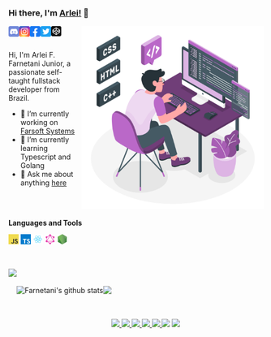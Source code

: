 ### Hi there, I'm [Arlei!](https://farnetani.github.io) 👋


<!-- <a href="https://codesandbox.io/u/farnetani">
  <img align="left" alt="Farnetani | CodeSandbox" width="20px" src="./svg/codesandbox.svg" />
</a> -->
<a href="https://discord.gg/n9VS2htU">
  <img align="left" alt="Farnetani's Discord" width="21px" src="svg/discord.svg" />
</a>
<a href="https://instagram.com/farnetanijr">
  <img align="left" alt="Farnetani's Instagram" width="21px" src="svg/instagram.svg" />
</a>
<a href="https://facebook.com/farnetanijr">
  <img align="left" alt="Farnetani's Facebook" width="21px" src="svg/facebook.svg" />
</a>
<a href="https://twitter.com/farnetani">
  <img align="left" alt="Farnetani | Twitter" width="21px" src="svg/twitter.svg" />
</a>
<a href="https://codepen.io/farnetani">
  <img align="left" alt="Farnetani | CodeSandbox" width="20px" src="./svg/codepen.svg" />
</a>


<img align="right" width="360px" src="./developer.svg" />

<br />
<br />

Hi, I'm Arlei F. Farnetani Junior, a passionate self-taught fullstack developer from Brazil.

- 🔭 I’m currently working on [Farsoft Systems](https://github.com/farsoftsystems)
- 🌱 I’m currently learning Typescript and Golang
- 💬 Ask me about anything [here](https://github.com/farnetani/farnetani/issues)

<br />
<br />


**Languages and Tools**  

<code><img height="20" src="https://raw.githubusercontent.com/github/explore/80688e429a7d4ef2fca1e82350fe8e3517d3494d/topics/javascript/javascript.png"></code>
<code><img height="20" src="https://raw.githubusercontent.com/github/explore/80688e429a7d4ef2fca1e82350fe8e3517d3494d/topics/typescript/typescript.png"></code>
<code><img height="20" src="https://raw.githubusercontent.com/github/explore/80688e429a7d4ef2fca1e82350fe8e3517d3494d/topics/react/react.png"></code>
<code><img height="20" src="https://raw.githubusercontent.com/github/explore/5c058a388828bb5fde0bcafd4bc867b5bb3f26f3/topics/graphql/graphql.png"></code>
<code><img height="20" src="https://raw.githubusercontent.com/github/explore/80688e429a7d4ef2fca1e82350fe8e3517d3494d/topics/nodejs/nodejs.png"></code>

<br>

<img
  align="left"
  height="165"
  src="https://github-readme-stats.vercel.app/api?username=farnetani&count_private=true&show_icons=true&custom_title=GitHub%20Status&hide=issues&title_color=6633cc&icon_color=f7df1e&bg_color=ffffff00&text_color=7159c1&hide_border=true"
/>

<br>
<br>

<a href="#">
  <img align="left" height="165"  src="https://github-readme-stats.vercel.app/api?username=farnetani&show_icons=true&include_all_commits=true&theme=material-palenight" alt="Farnetani's github stats" />
</a>
<a href="#">
  <img align="left" height="165" src="https://github-readme-stats.vercel.app/api/top-langs/?username=farnetani&layout=compact&theme=material-palenight" />
</a>
<br>
<!-- <a href="#">
  <img align="left" height="165" src="https://github-readme-stats.vercel.app/api/pin/?username=farnetani&repo=farnetani.github.io&theme=material-palenight" />
</a>
-->
<br/>
<br/>
<p align="left">
  <a href="mailto:farnetani@gmail.com">
    <img src="https://img.shields.io/badge/-farnetani@gmail.com-red?style=flat-square&logo=Gmail&logoColor=white&link=mailto:farnetani@gmail.com" />
  </a>
  <a href="https://www.linkedin.com/in/farnetani">
    <img src="https://img.shields.io/badge/-Arlei%20F.%20Farnetani%20Junior-6633cc?style=flat-square&logo=Linkedin&logoColor=white&link=https://www.linkedin.com/in/farnetani" />
  </a>
  <a href="https://www.facebook.com/farnetanijr">
    <img src="https://img.shields.io/badge/-farnetanijr-navy?style=flat-square&logo=Facebook&logoColor=white&link=https://www.facebook.com/farnetani" />
  </a>
  <a href="https://www.instagram.com/farnetanijr">
    <img src="https://img.shields.io/badge/-farnetanijr-purple?style=flat-square&logo=Instagram&logoColor=white&link=https://www.instragram.com/farnetani" />
  </a>
  <a href="https://www.twitter.com/farnetani">
    <img src="https://img.shields.io/badge/-farnetani-blue?style=flat-square&logo=Twitter&logoColor=white&link=https://www.twitter.com/farnetani" />
  </a>
  <a>
    <img src="https://img.shields.io/badge/farnetani%232888-6633cc?style=flat-square&logo=Discord&logoColor=white" />
  </a>
  <a href="https://github.com/farnetani/?tab=follow">
    <img src="https://img.shields.io/github/followers/farnetani?label=Follow&style=social" />
  </a>
</p>
